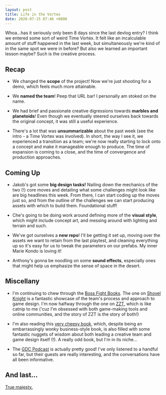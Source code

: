 ```yaml
---
layout: post
title: Life in the Vortex
date: 2020-07-15 07:46 +0800
---
```


Whoa...has it seriously only been 8 days since the last devlog entry? I think we entered some sort of weird Time Vortex. It felt like an incalculable amount of stuff happened in the last week, but simultaneously we're kind of in the same spot we were in before? But also we learned an important lesson maybe? Such is the creative process.

## Recap

- We changed the **scope** of the project! Now we're just shooting for a demo, which feels much more attainable.

- We **named the team**! Peep that URL bar! I personally am stoked on the name.

- We had brief and passionate creative digressions towards **marbles and planetoids**! Even though we eventually steered ourselves back towards the original concept, it was still a useful experience.

- There's a lot that was **unsummarizable** about the past week (see the intro - a Time Vortex was involved). In short, the way I see it, we experienced a transition as a team; we're now really starting to lock onto a concept and make it manageable enough to produce. The time of expansion is coming to a close, and the time of convergence and production approaches.

## Coming Up

- Jakob's got some **big design tasks!** Nailing down the mechanics of the two (!) core moves and detailing what some challenges might look like are big headlines this week. From there, I can start coding up the moves just so, and from the outline of the challenges we can start producing assets with which to build them. Foundational stuff!

- Che's going to be doing work around defining more of the **visual style**, which might include concept art, and messing around with lighting and terrain and such.

- We've got ourselves a **new repo**! I'll be getting it set up, moving over the assets we want to retain from the last playtest, and cleaning everything up so it's easy for us to tweak the parameters on our prefabs. My inner Marie Kondo is loving it!

- Anthony's gonna be noodling on some **sound effects**, especially ones that might help us emphasize the sense of space in the desert.

## Miscellany

- I'm continuing to chew through the [Boss Fight Books](https://bossfightbooks.com/). The one on [Shovel Knight](https://bossfightbooks.com/products/shovel-knight-by-david-l-craddock) is a fantastic showcase of the team's process and approach to game design. I'm now halfway through the one on [ZZT](https://bossfightbooks.com/products/zzt-by-anna-anthropy), which is like catnip to me ('cuz I'm obsessed with both game-making tools and online communities, and the story of ZZT is the story of both!)

- I'm also reading this [very cheesy book](https://www.amazon.com/Gamestorming-Playbook-Innovators-Rulebreakers-Changemakers/dp/0596804172/ref=sr_1_1?crid=2A0MBSG1V5EPU&dchild=1&keywords=gamestorming&qid=1594783827&sprefix=gamestorming%2Caps%2C160&sr=8-1), which, despite being an embarrassingly wonky business-style book, is also filled with some fantastic nuggets of wisdom about both leading a creative team and game design itself (!). A really odd book, but I'm in its niche...

- The [GDC Podcast](https://podcasts.apple.com/us/podcast/gdc-podcast/id1476405424) is actually pretty good! I've only listened to a handful so far, but their guests are really interesting, and the conversations have all been informative.

## And last...

[True majesty.](https://media.discordapp.net/attachments/710197978543161365/730952490677305404/Screen_Shot_2020-07-09_at_6.03.40_PM.png?width=1574&height=1235)
